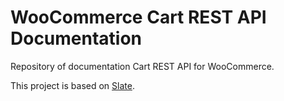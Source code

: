# WooCommerce Cart REST API Documentation

Repository of documentation Cart REST API for WooCommerce.

This project is based on [Slate](https://github.com/tripit/slate).
